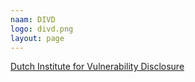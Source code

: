 ```yaml
---
naam: DIVD
logo: divd.png
layout: page
---
```

[Dutch Institute for Vulnerability Disclosure](https://www.divd.nl)